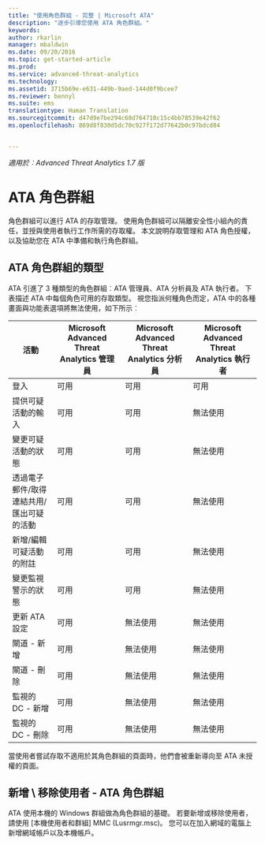 ```yaml
---
title: "使用角色群組 - 完整 | Microsoft ATA"
description: "逐步引導您使用 ATA 角色群組。"
keywords: 
author: rkarlin
manager: mbaldwin
ms.date: 09/20/2016
ms.topic: get-started-article
ms.prod: 
ms.service: advanced-threat-analytics
ms.technology: 
ms.assetid: 3715b69e-e631-449b-9aed-144d0f9bcee7
ms.reviewer: bennyl
ms.suite: ems
translationtype: Human Translation
ms.sourcegitcommit: d47d9e7be294c68d764710c15c4bb78539e42f62
ms.openlocfilehash: 869d8f830d5dc70c927f172d77642b0c97bdcd84


---
```


*適用於︰Advanced Threat Analytics 1.7 版*




# ATA 角色群組

角色群組可以進行 ATA 的存取管理。 使用角色群組可以隔離安全性小組內的責任，並授與使用者執行工作所需的存取權。 本文說明存取管理和 ATA 角色授權，以及協助您在 ATA 中準備和執行角色群組。
## ATA 角色群組的類型 

ATA 引進了 3 種類型的角色群組︰ATA 管理員、ATA 分析員及 ATA 執行者。 下表描述 ATA 中每個角色可用的存取類型。 視您指派何種角色而定，ATA 中的各種畫面與功能表選項將無法使用，如下所示︰

|活動 |Microsoft Advanced Threat Analytics 管理員|Microsoft Advanced Threat Analytics 分析員|Microsoft Advanced Threat Analytics 執行者|
|----|----|----|----|
|登入|可用|可用|可用|
|提供可疑活動的輸入|可用|可用|無法使用|
|變更可疑活動的狀態|可用|可用|無法使用|
|透過電子郵件/取得連結共用/匯出可疑的活動|可用|可用|無法使用|
|新增/編輯可疑活動的附註|可用|可用|無法使用|
|變更監視警示的狀態|可用|可用|無法使用|
|更新 ATA 設定|可用|無法使用|無法使用|
|閘道 - 新增|可用|無法使用|無法使用|
|閘道 - 刪除 |可用|無法使用|無法使用|
|監視的 DC - 新增 |可用|無法使用|無法使用|
|監視的 DC - 刪除|可用|無法使用|無法使用|

當使用者嘗試存取不適用於其角色群組的頁面時，他們會被重新導向至 ATA 未授權的頁面。 

## 新增 \ 移除使用者 - ATA 角色群組 

ATA 使用本機的 Windows 群組做為角色群組的基礎。 若要新增或移除使用者，請使用 [本機使用者和群組] MMC (Lusrmgr.msc)。 您可以在加入網域的電腦上新增網域帳戶以及本機帳戶。 




<!--HONumber=Sep16_HO4-->



